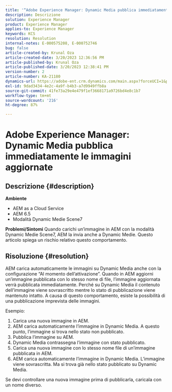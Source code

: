 ```yaml
---
title: '“Adobe Experience Manager: Dynamic Media pubblica immediatamente le immagini aggiornate”'
description: Descrizione
solution: Experience Manager
product: Experience Manager
applies-to: Experience Manager
keywords: KCS
resolution: Resolution
internal-notes: E-000575208, E-000752746
bug: false
article-created-by: Krunal Oza
article-created-date: 3/20/2023 12:36:56 PM
article-published-by: Krunal Oza
article-published-date: 3/20/2023 12:38:41 PM
version-number: 2
article-number: KA-21180
dynamics-url: https://adobe-ent.crm.dynamics.com/main.aspx?forceUCI=1&pagetype=entityrecord&etn=knowledgearticle&id=db67d6e5-1bc7-ed11-b597-6045bd006239
exl-id: 9dad3434-4e2c-4a9f-b4b3-a7d9949ffb8a
source-git-commit: 41fe73a29e4e479f1ef3668171a9726bd4e8c1b7
workflow-type: tm+mt
source-wordcount: '216'
ht-degree: 87%

---
```


# Adobe Experience Manager: Dynamic Media pubblica immediatamente le immagini aggiornate

## Descrizione {#description}

<b>Ambiente</b>
- AEM as a Cloud Service
- AEM 6.5
- Modalità Dynamic Medie Scene7



<b>Problemi/Sintomi</b>
Quando carichi un’immagine in AEM con la modalità Dynamic Medie Scene7, AEM la invia anche a Dynamic Medie.
Questo articolo spiega un rischio relativo questo comportamento.


## Risoluzione {#resolution}


AEM carica automaticamente le immagini su Dynamic Media anche con la configurazione “Al momento dell’attivazione”. Quando in AEM aggiorni un’immagine pubblicata con lo stesso nome di file, l’immagine aggiornata verrà pubblicata immediatamente.
Perché su Dynamic Media il contenuto dell’immagine viene sovrascritto mentre lo stato di pubblicazione viene mantenuto intatto.
A causa di questo comportamento, esiste la possibilità di una pubblicazione imprevista delle immagini.

Esempio:
1. Carica una nuova immagine in AEM.
2. AEM carica automaticamente l’immagine in Dynamic Media. A questo punto, l’immagine si trova nello stato non pubblicato.
3. Pubblica l’immagine su AEM.
4. Dynamic Media contrassegna l’immagine con stato pubblicato.
5. Carica una nuova immagine con lo stesso nome file di un’immagine pubblicata in AEM.
6. AEM carica automaticamente l’immagine in Dynamic Media. L’immagine viene sovrascritta. Ma si trova già nello stato pubblicato su Dynamic Media.

Se devi controllare una nuova immagine prima di pubblicarla, caricala con un nome diverso.
